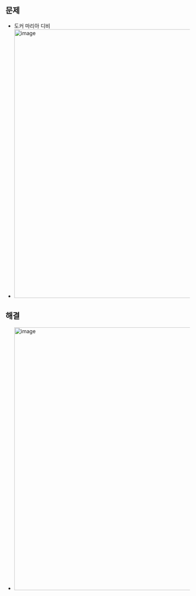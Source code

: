 ## 문제
- 도커 마리아 디비 
- <img width="733" alt="image" src="https://user-images.githubusercontent.com/61215550/198987361-a992c18a-585a-4880-bc4c-e9156d715362.png">

## 해결
- <img width="717" alt="image" src="https://user-images.githubusercontent.com/61215550/198987401-12f6ee10-ea06-4de0-adad-d3fe7574d185.png">
